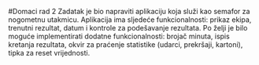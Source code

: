 #Domaci rad 2
Zadatak je bio napraviti aplikaciju koja služi kao semafor za nogometnu utakmicu. Aplikacija ima sljedeće funkcionalnosti: prikaz ekipa, trenutni rezultat, datum i kontrole za podešavanje rezultata.
Po želji je bilo moguće implementirati dodatne funkcionalnosti: brojač minuta, ispis kretanja rezultata, okvir za praćenje statistike (udarci, prekršaji, kartoni), tipka za reset vrijednosti.
